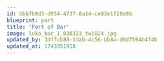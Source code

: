 ```yaml
---
id: bbb7b0d3-d954-4737-8a14-ce83e1f20a9b
blueprint: port
title: 'Port of Bar'
image: luka_bar_1_030323_tw1024.jpg
updated_by: 3dffcb88-1dab-4c56-bb8a-d6d7594b4f4b
updated_at: 1743351918
---
```

